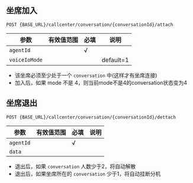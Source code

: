 <!-- toc -->

## 坐席加入

```
POST {BASE_URL}/callcenter/conversation/{conversationId}/attach
```

参数                   | 有效值范围            | 必填 | 说明
---------------------- | ----------------------| ---- | ----------------------------------------
`agentId`              |                       | √    |
`voiceIoMode`          |                       |      | default=1

* 该坐席必须至少处于一个 `conversation` 中(这样才有坐席连接)
* 加入后，如果 mode 不是 4，则当前mode不是4的conversation状态变为4

## 坐席退出

```
POST {BASE_URL}/callcenter/conversation/{conversationId}/dettach
```

参数                   | 有效值范围            | 必填 | 说明
---------------------- | ----------------------| ---- | ----------------------------------------
`agentId`              |                       | √    |
`data`                 |                       |      |

* 退出后，如果 `conversation` 人数少于2，将自动解散
* 退出后，如果坐席所在的 `conversation` 少于1，将自动挂断分机
